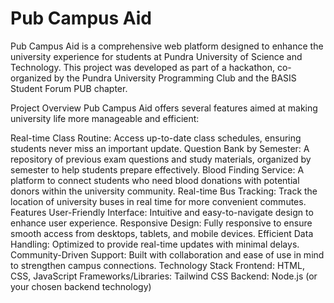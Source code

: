 <h1>Pub Campus Aid</h1>
Pub Campus Aid is a comprehensive web platform designed to enhance the university experience for students at Pundra University of Science and Technology. This project was developed as part of a hackathon, co-organized by the Pundra University Programming Club and the BASIS Student Forum PUB chapter.

Project Overview
Pub Campus Aid offers several features aimed at making university life more manageable and efficient:

Real-time Class Routine: Access up-to-date class schedules, ensuring students never miss an important update.
Question Bank by Semester: A repository of previous exam questions and study materials, organized by semester to help students prepare effectively.
Blood Finding Service: A platform to connect students who need blood donations with potential donors within the university community.
Real-time Bus Tracking: Track the location of university buses in real time for more convenient commutes.
Features
User-Friendly Interface: Intuitive and easy-to-navigate design to enhance user experience.
Responsive Design: Fully responsive to ensure smooth access from desktops, tablets, and mobile devices.
Efficient Data Handling: Optimized to provide real-time updates with minimal delays.
Community-Driven Support: Built with collaboration and ease of use in mind to strengthen campus connections.
Technology Stack
Frontend: HTML, CSS, JavaScript
Frameworks/Libraries: Tailwind CSS
Backend: Node.js (or your chosen backend technology)
